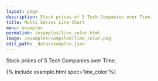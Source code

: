 ```yaml
---
layout: page
description: Stock prices of 5 Tech Companies over Time.
title: Multi Series Line Chart
menu: examples
permalink: /examples/line_color.html
image: /examples/compiled/line_color.png
edit_path: _data/examples.json
---
```


Stock prices of 5 Tech Companies over Time.

{% include example.html spec='line_color'%}
